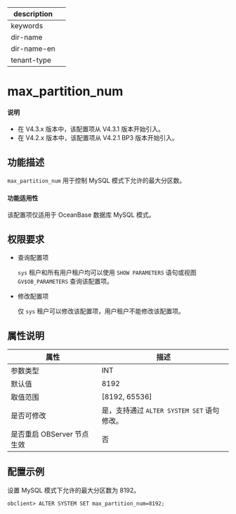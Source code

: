 
|description||
|---|---|
|keywords||
|dir-name||
|dir-name-en||
|tenant-type||

# max_partition_num

<main id="notice" type='explain'>
  <h4>说明</h4>
  <ul><li>在 V4.3.x 版本中，该配置项从 V4.3.1 版本开始引入。</li><li>在 V4.2.x 版本中，该配置项从 V4.2.1 BP3 版本开始引入。</li></ul>
</main>

## 功能描述

`max_partition_num` 用于控制 MySQL 模式下允许的最大分区数。

<main id="notice">
  <h4>功能适用性</h4>
  <p>该配置项仅适用于 OceanBase 数据库 MySQL 模式。</p>
</main>

## 权限要求

* 查询配置项

  `sys` 租户和所有用户租户均可以使用 `SHOW PARAMETERS` 语句或视图 `GV$OB_PARAMETERS` 查询该配置项。

* 修改配置项

  仅 `sys` 租户可以修改该配置项，用户租户不能修改该配置项。

## 属性说明

| **属性** | **描述** |
| -------- | -------- |
| 参数类型  | INT |
| 默认值    | 8192 |
| 取值范围  | [8192, 65536]|
| 是否可修改| 是，支持通过 `ALTER SYSTEM SET` 语句修改。|
| 是否重启 OBServer 节点生效 | 否 |

## 配置示例

设置 MySQL 模式下允许的最大分区数为 8192。

```shell
obclient> ALTER SYSTEM SET max_partition_num=8192;
```
